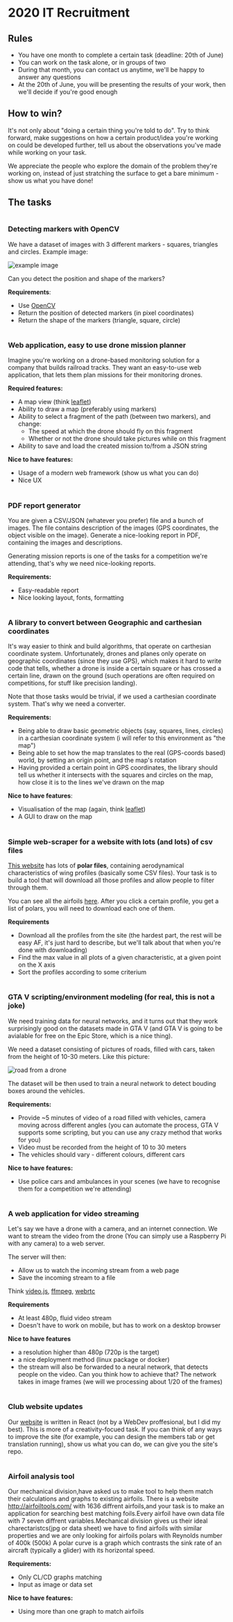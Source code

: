 # 2020 IT Recruitment


## Rules
* You have one month to complete a certain task (deadline: 20th of June)
* You can work on the task alone, or in groups of two
* During that month, you can contact us anytime, we'll be happy to answer any questions
* At the 20th of June, you will be presenting the results of your work, then we'll decide if you're good enough

## How to win?
It's not only about "doing a certain thing you're told to do".
Try to think forward, make suggestions on how a certain product/idea
you're working on could be developed further, tell us about the
observations you've made while working on your task.

We appreciate the people who explore the domain of the problem
they're working on, instead of just stratching
the surface to get a bare minimum - show us what you have done!

## The tasks

#

### Detecting markers with OpenCV

We have a dataset of images with 3 different markers - squares, triangles and circles. Example image:

![example image](image_with_markers.jpg)

Can you detect the position and shape of the markers? 

**Requirements**:
* Use [OpenCV](https://docs.opencv.org/master/d9/df8/tutorial_root.html)
* Return the position of detected markers (in pixel coordinates)
* Return the shape of the markers (triangle, square, circle)

#

### Web application, easy to use drone mission planner

Imagine you're working on a drone-based monitoring solution for
a company that builds railroad tracks. They want an easy-to-use
web application, that lets them plan missions for their monitoring
drones.

**Required features:**
* A map view (think [leaflet](https://leafletjs.com/))
* Ability to draw a map (preferably using markers)
* Ability to select a fragment of the path (between two markers), and change:
  - The speed at which the drone should fly on this fragment
  - Whether or not the drone should take pictures while on this fragment
* Ability to save and load the created mission to/from a JSON string

**Nice to have features:**
* Usage of a modern web framework (show us what you can do)
* Nice UX

#

### PDF report generator

You are given a CSV/JSON (whatever you prefer) file and a bunch of images.
The file contains description of the images (GPS coordinates, the object visible on the image).
Generate a nice-looking report in PDF, containing the images and descriptions.

Generating mission reports is one of the tasks for a competition we're attending, that's why
we need nice-looking reports.

**Requirements:**
* Easy-readable report
* Nice looking layout, fonts, formatting

#

### A library to convert between Geographic and carthesian coordinates

It's way easier to think and build algorithms, that operate on carthesian 
coordinate system. Unfortunately, drones and planes only operate
on geographic coordinates (since they use GPS), which makes it hard to 
write code that tells, whether a drone is inside a certain square or has
crossed a certain line, drawn on the ground (such operations are
often required on competitions, for stuff like precision landing).

Note that those tasks would be trivial, if we used a carthesian coordinate
system. That's why we need a converter.

**Requirements:**
* Being able to draw basic geometric objects (say, squares, lines, circles) in a carthesian coordinate system (i will refer to this environment as "the map")
* Being able to set how the map translates to the real (GPS-coords based) world, by setting an origin point, and the map's rotation
* Having provided a certain point in GPS coordinates, the library should tell us whether it intersects with the squares and circles on the map, how close it is to the lines we've drawn on the map

**Nice to have features**:
- Visualisation of the map (again, think [leaflet](https://leafletjs.com/))
- A GUI to draw on the map

#

### Simple web-scraper for a website with lots (and lots) of csv files

[This website](http://www.airfoiltools.com/polar/details?polar=xf-ag09-il-50000) has
lots of **polar files**, containing aerodynamical characteristics of
wing profiles (basically some CSV files). Your task is to build a tool that will download all those profiles and
allow people to filter through them.

You can see all the airfoils [here](http://www.airfoiltools.com/search/airfoils). After you click a certain profile,
you get a list of polars, you will need to download each one of them.

**Requirements**

* Download all the profiles from the site (the hardest part, the rest will be easy AF, it's just hard to describe, but we'll talk about that when you're done with downloading)
* Find the max value in all plots of a given characteristic, at a given point on the X axis
* Sort the profiles according to some criterium


#

### GTA V scripting/environment modeling (for real, this is not a joke)

We need training data for neural networks, and it turns out
that they work surprisingly good on the datasets made in GTA V (and GTA V is going to be avialable for free on the Epic Store, which is a nice thing).

We need a dataset consisting of pictures of roads, filled with cars,
taken from the height of 10-30 meters. Like this picture:

![road from a drone](road.jpg)

The dataset will be then used to train a neural network to detect bouding boxes
around the vehicles.

**Requirements:**
- Provide ~5 minutes of video of a road filled with vehicles, camera moving across different angles (you can automate the process, GTA V supports some scripting, but you can use any crazy method that works for you)
- Video must be recorded from the height of 10 to 30 meters
- The vehicles should vary - different colours, different cars

**Nice to have features:**
- Use police cars and ambulances in your scenes (we have to recognise them for a competition we're attending)

#

### A web application for video streaming

Let's say we have a drone with a camera, and an internet connection. We want to stream
the video from the drone (You can simply use a Raspberry Pi with any camera) to a web server.

The server will then:
- Allow us to watch the incoming stream from a web page
- Save the incoming stream to a file

Think [video.js](https://videojs.com/), [ffmpeg](https://www.ffmpeg.org/), [webrtc](https://www.html5rocks.com/en/tutorials/webrtc/basics/)

**Requirements**
- At least 480p, fluid video stream
- Doesn't have to work on mobile, but has to work on a desktop browser


**Nice to have features**
- a resolution higher than 480p (720p is the target)
- a nice deployment method (linux package or docker)
- the stream will also be forwarded to a neural network, that detects people on the video. Can you think how to achieve that? The network takes in image frames (we will we processing about 1/20 of the frames)

#

### Club website updates

Our [website](http://www.akl.pwr.edu.pl) is written in React (not by a WebDev proffesional, but I did my best).
This is more of a creativity-focued task. If you can think of any ways to improve the site (for example, you can design
the members tab or get translation running), show us what you can do, we can give you the site's repo.

#

### Airfoil analysis tool
Our mechanical division,have asked us to make tool to help them match their calculations and graphs to existing airfoils.
There is a website http://airfoiltools.com/ with 1636 diffrent airfoils,and your task is to make an application for searching best matching foils.Every airfoil have own data file with 7 seven diffrent variables.Mechanical division gives us their ideal charectaristcs(jpg or data sheet) we have to find airfoils with similar properties and we are only looking for airfoils polars with Reynolds number of 400k (500k)
A polar curve is a graph which contrasts the sink rate of an aircraft (typically a glider) with its horizontal speed. 

**Requirements:**
 - Only CL/CD graphs matching
 - Input as image or data set

**Nice to have features:**
 - Using more than one graph to match airfoils

#
